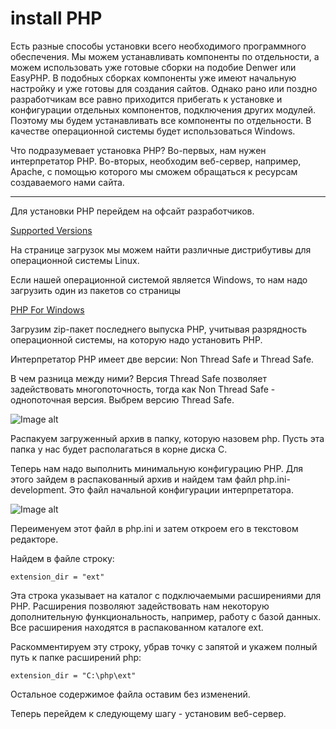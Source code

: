 # install PHP
Есть разные способы установки всего необходимого программного обеспечения. Мы можем устанавливать компоненты по отдельности, а можем использовать уже готовые сборки на подобие Denwer или EasyPHP. В подобных сборках компоненты уже имеют начальную настройку и уже готовы для создания сайтов. Однако рано или поздно разработчикам все равно приходится прибегать к установке и конфигурации отдельных компонентов, подключения других модулей. Поэтому мы будем устанавливать все компоненты по отдельности. В качестве операционной системы будет использоваться Windows.

Что подразумевает установка PHP? Во-первых, нам нужен интерпретатор PHP. Во-вторых, необходим веб-сервер, например, Apache, с помощью которого мы сможем обращаться к ресурсам создаваемого нами сайта.
 * * *
Для установки PHP перейдем на офсайт разработчиков.

[Supported Versions](https://www.php.net/downloads)

На странице загрузок мы можем найти различные дистрибутивы для операционной системы Linux.

Если нашей операционной системой является Windows, то нам надо загрузить один из пакетов со страницы

[PHP For Windows](https://windows.php.net/download)

Загрузим zip-пакет последнего выпуска PHP, учитывая разрядность операционной системы, на которую надо установить PHP.

Интерпретатор PHP имеет две версии: Non Thread Safe и Thread Safe.

В чем разница между ними? Версия Thread Safe позволяет задействовать многопоточность, тогда как Non Thread Safe - однопоточная версия. Выбрем версию Thread Safe.

![Image alt](https://github.com/RungeKut/learn_simtechschool/raw/main/supplementary_files/1.jpg "general view")​

Распакуем загруженный архив в папку, которую назовем php. Пусть эта папка у нас будет располагаться в корне диска C.

Теперь нам надо выполнить минимальную конфигурацию PHP. Для этого зайдем в распакованный архив и найдем там файл php.ini-development. Это файл начальной конфигурации интерпретатора.

![Image alt](https://github.com/RungeKut/learn_simtechschool/raw/main/supplementary_files/2.jpg "general view")​

Переименуем этот файл в php.ini и затем откроем его в текстовом редакторе.

Найдем в файле строку:

    extension_dir = "ext"

Эта строка указывает на каталог с подключаемыми расширениями для PHP. Расширения позволяют задействовать нам некоторую дополнительную функциональность, например, работу с базой данных. Все расширения находятся в распакованном каталоге ext.

Раскомментируем эту строку, убрав точку с запятой и укажем полный путь к папке расширений php:

    extension_dir = "C:\php\ext"

Остальное содержимое файла оставим без изменений.

Теперь перейдем к следующему шагу - установим веб-сервер.